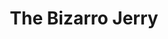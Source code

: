 ---
title: 'The Bizarro Jerry'
episode: 3
pc: 803
written: David Mandel
directed: Andy Ackerman
aired: October 3, 1996
imdb: 'http://www.imdb.com/title/tt0697657/'
wiki: 'https://en.wikipedia.org/wiki/The_Bizarro_Jerry'
taxonomy:
    category:
        - episode
---